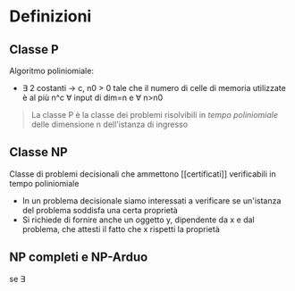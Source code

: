 # Definizioni 

## Classe P

Algoritmo poliniomiale: 
- ∃ 2 costanti -> c, n0 > 0 tale che il numero di celle di memoria utilizzate è al più n^c ∀ input di dim=n e ∀ n>n0

> La classe P è la classe dei problemi risolvibili in *tempo poliniomiale* delle dimensione n dell'istanza di ingresso

## Classe NP

Classe di problemi decisionali che ammettono [[certificati]] verificabili in tempo poliniomiale

- In un problema decisionale siamo interessati a verificare se un'istanza del problema soddisfa una certa proprietà
- Si richiede di fornire anche un oggetto y, dipendente da x e dal problema, che attesti il fatto che x rispetti la proprietà

## NP completi e NP-Arduo

se ∃